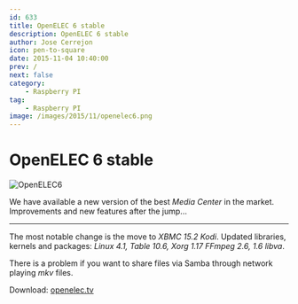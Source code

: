 ```yaml
---
id: 633
title: OpenELEC 6 stable
description: OpenELEC 6 stable
author: Jose Cerrejon
icon: pen-to-square
date: 2015-11-04 10:40:00
prev: /
next: false
category:
    - Raspberry PI
tag:
    - Raspberry PI
image: /images/2015/11/openelec6.png
---
```


# OpenELEC 6 stable

![OpenELEC6](/images/2015/11/openelec6.png)

We have available a new version of the best _Media Center_ in the market. Improvements and new features after the jump...

---

The most notable change is the move to _XBMC 15.2 Kodi_. Updated libraries, kernels and packages: _Linux 4.1, Table 10.6, Xorg 1.17 FFmpeg 2.6, 1.6 libva_.

There is a problem if you want to share files via Samba through network playing _mkv_ files.

Download: [openelec.tv](https://openelec.tv/get-openelec)
